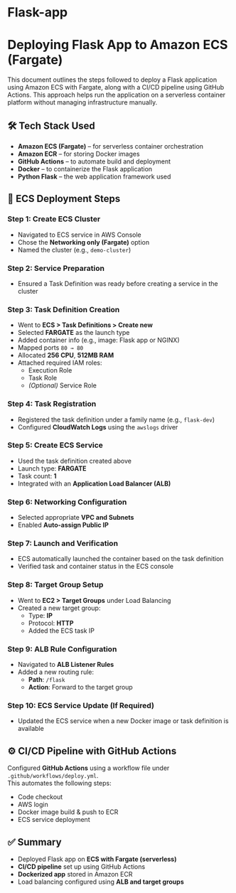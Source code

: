 # Flask-app

# Deploying Flask App to Amazon ECS (Fargate)

This document outlines the steps followed to deploy a Flask application using Amazon ECS with Fargate, along with a CI/CD pipeline using GitHub Actions. This approach helps run the application on a serverless container platform without managing infrastructure manually.

## 🛠 Tech Stack Used

- **Amazon ECS (Fargate)** – for serverless container orchestration  
- **Amazon ECR** – for storing Docker images  
- **GitHub Actions** – to automate build and deployment  
- **Docker** – to containerize the Flask application  
- **Python Flask** – the web application framework used  

## 🚀 ECS Deployment Steps

### Step 1: Create ECS Cluster

- Navigated to ECS service in AWS Console  
- Chose the **Networking only (Fargate)** option  
- Named the cluster (e.g., `demo-cluster`)  

### Step 2: Service Preparation

- Ensured a Task Definition was ready before creating a service in the cluster  

### Step 3: Task Definition Creation

- Went to **ECS > Task Definitions > Create new**
- Selected **FARGATE** as the launch type  
- Added container info (e.g., image: Flask app or NGINX)  
- Mapped ports `80 → 80`  
- Allocated **256 CPU**, **512MB RAM**  
- Attached required IAM roles:  
  - Execution Role  
  - Task Role  
  - *(Optional)* Service Role  

### Step 4: Task Registration

- Registered the task definition under a family name (e.g., `flask-dev`)  
- Configured **CloudWatch Logs** using the `awslogs` driver  

### Step 5: Create ECS Service

- Used the task definition created above  
- Launch type: **FARGATE**  
- Task count: **1**  
- Integrated with an **Application Load Balancer (ALB)**  

### Step 6: Networking Configuration

- Selected appropriate **VPC and Subnets**  
- Enabled **Auto-assign Public IP**  

### Step 7: Launch and Verification

- ECS automatically launched the container based on the task definition  
- Verified task and container status in the ECS console  

### Step 8: Target Group Setup

- Went to **EC2 > Target Groups** under Load Balancing  
- Created a new target group:  
  - Type: **IP**  
  - Protocol: **HTTP**  
  - Added the ECS task IP  

### Step 9: ALB Rule Configuration

- Navigated to **ALB Listener Rules**  
- Added a new routing rule:  
  - **Path**: `/flask`  
  - **Action**: Forward to the target group  

### Step 10: ECS Service Update (If Required)

- Updated the ECS service when a new Docker image or task definition is available  

## ⚙️ CI/CD Pipeline with GitHub Actions

Configured **GitHub Actions** using a workflow file under `.github/workflows/deploy.yml`.  
This automates the following steps:

- Code checkout  
- AWS login  
- Docker image build & push to ECR  
- ECS service deployment  

## ✅ Summary

- Deployed Flask app on **ECS with Fargate (serverless)**  
- **CI/CD pipeline** set up using GitHub Actions  
- **Dockerized app** stored in Amazon ECR  
- Load balancing configured using **ALB and target groups**  
